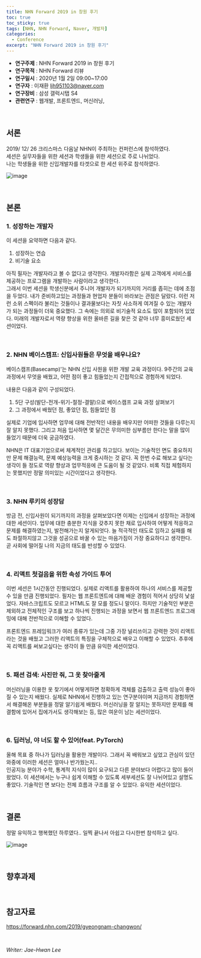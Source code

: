 ```yaml
---
title: NHN Forward 2019 in 창원 후기
toc: true
toc_sticky: true
tags: [NHN, NHN Forward, Naver, 개발자]
categories:
  - Conference
excerpt: "NHN Forward 2019 in 창원 후기"
---
```


* **연구주제** : NHN Forward 2019 in 창원 후기
* **연구목적** : NHN Forward 리뷰
* **연구일시** : 2020년 1월 2일 09:00~17:00
* **연구자** : 이재환 <ljh951103@naver.com>
* **연구장비** : 삼성 갤럭시탭 S4
* **관련연구** : 웹개발, 프론트엔드, 머신러닝,

&nbsp;

## 서론

2019/ 12/ 26 크리스마스 다음날 NHN이 주최하는 컨퍼런스에 참석하였다.  
세션은 실무자들을 위한 세션과 학생들을 위한 세션으로 주로 나뉘었다.  
나는 학생들을 위한 신입개발자를 타겟으로 한 세션 위주로 참석하였다.

![image](https://user-images.githubusercontent.com/57826388/72157390-23e15800-33fb-11ea-858e-cc6db526b6bc.png)

&nbsp;

## 본론

### 1. 성장하는 개발자
이 세션을 요약하면 다음과 같다.

1. 성장하는 연습
2. 비기술 요소

아직 필자는 개발자라고 볼 수 없다고 생각한다. 개발자라함은 실제 고객에게 서비스를 제공하는 프로그램을 개발하는 사람이라고 생각한다.  
그래서 이번 세션을 학생신분에서 주니어 개발자가 되기까지의 거리를 좁히는 데에 초점을 두었다. 내가 준비하고있는 과정들과 현업자 분들이 바라보는 관점은 달랐다. 이런 저런 소위 스펙이라 불리는 것들이나 결과물보다는 자칫 사소하게 여겨질 수 있는 개발자가 되는 과정들이 더욱 중요했다. 그 속에는 의외로 비기술적 요소도 많이 포함되어 있었다. 미래의 개발자로서 역량 향상을 위한 올바른 길을 찾은 것 같아 너무 흥미로웠던 세션이었다.

&nbsp;

### 2. NHN 베이스캠프: 신입사원들은 무엇을 배우나요?

베이스캠프(Basecamp)'는 NHN 신입 사원을 위한 개발 교육 과정이다. 9주간의 교육 과정에서 무엇을 배웠고, 어떤 점이 좋고 힘들었는지 간접적으로 경험하게 되었다.

내용은 다음과 같이 구성되었다.

1. 5단 구성(발단-전개-위기-절정-결말)으로 베이스캠프 교육 과정 살펴보기
2. 그 과정에서 배웠던 점, 좋았던 점, 힘들었던 점

실제로 기업에 입사하면 업무에 대해 전반적인 내용을 배우지만 어떠한 것들을 다루는지 잘 알지 못했다. 그리고 처음 입사하면 몇 달간은 무의미한 심부름만 한다는 말을 많이 들었기 때문에 더욱 궁금하였다.

NHN은 IT 대표기업으로써 체계적인 관리를 하고있다. 보이는 기술적인 면도 중요하지만 문제 해결능력, 문졔 예상능력을 크게 중시하는 것 같다. 꼭 한번 수료 해보고 싶다는 생각이 들 정도로 역량 향상과 업무적응에 큰 도움이 될 것 같았다. 비록 직접 체험하지는 못했지만 정말 의미있는 시간이었다고 생각한다.  

&nbsp;

### 3. NHN 루키의 성장담	

방금 전, 신입사원이 되기까지의 과정을 살펴보았다면 이제는 신입에서 성장하는 과정에 대한 세션이다. 업무에 대한 충분한 지식을 갖추지 못한 채로 입사하여 어떻게 적응하고 문제를 해결하였는지, 발전해가는지 알게되엇다. 늘 적극적인 태도로 임하고 실패를 해도 좌절하지않고 그것을 성공으로 바꿀 수 있는 마음가짐이 가장 중요하다고 생각한다. 곧 사회에 떨어질 나의 지금의 태도를 반성할 수 있었다.

&nbsp;

### 4. 리액트 첫걸음을 위한 속성 가이드 투어

이번 세션은 1시간동안 진행되었다. 실제로 리액트를 활용하여 하나의 서비스를 제공할 수 있을 만큼 진행되었다. 필자는 웹 프론트엔트에 대해 배운 경험이 적어서 상당히 낯설었다. 자바스크립트도 모르고 HTML도 잘 모를 정도니 말이다. 하지만 기술적인 부분은 제외하고 전체적인 구조를 보고 하나씩 진행되는 과정을 보면서 웹 프론트엔드 프로그래밍에 대해 전반적으로 이해할 수 있었다.

프론트엔드 프레임워크가 여러 종류가 있는데 그중 가장 널리쓰이고 강력한 것이 리액트라는 것을 배웠고 그러한 리액트의 특징을 구체적으로 배우고 이해할 수 있었다.
추후에 꼭 리액트를 써보고싶다는 생각이 들 만큼 유익한 세션이었다.

&nbsp;

### 5. 패션 검색: 사진만 줘, 그 옷 찾아줄게

머신러닝을 이용한 옷 찾기에서 어떻게하면 정확하게 객체를 검출하고 출력 성능이 좋아질 수 있는지 배웠다. 실제로 NHN에서 진행하고 있는 연구분야이며 지금까지 경험하면서 해결해온 부분들을 정말 알기쉽게 배웠다. 머신러닝을 잘 알지는 못하지만 문제를 해결함에 있어서 집에가서도 생각해보는 등, 많은 여운이 남는 세션이었다.

&nbsp;
	
### 6. 딥러닝, 야 너도 할 수 있어(feat. PyTorch)

올해 목표 중 하나가 딥러닝을 활용한 개발이다. 그래서 꼭 배워보고 싶었고 관심이 있던 와중에 이러한 세션은 얼마나 반가웠는지..  
인공지능 분야가 수학, 통계적 지식이 많이 요구되고 다른 분야보다 어렵다고 많이 들어왔었다. 이 세션에서는 누구나 쉽게 이해할 수 있도록 세부세션도 잘 나뉘어있고 설명도 좋았다. 기술적인 면 보다는 전체 흐름과 구조를 알 수 있었다. 유익한 세션이었다.

&nbsp;

## 결론

정말 유익하고 행복했던 하루였다.. 일찍 끝나서 아쉽고 다시한번 참석하고 싶다.

![image](https://user-images.githubusercontent.com/57826388/72136366-fd57f880-33cb-11ea-8d8c-22de4695f686.png)

&nbsp;

## 향후과제

&nbsp;

## 참고자료
<https://forward.nhn.com/2019/gyeongnam-changwon/>

&nbsp;

*Writer: Jae-Hwan Lee*









